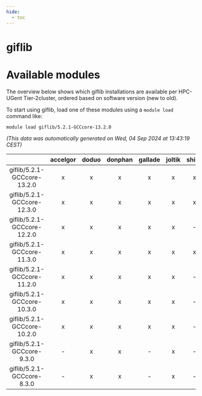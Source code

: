 ```yaml
---
hide:
  - toc
---
```


giflib
======

# Available modules


The overview below shows which giflib installations are available per HPC-UGent Tier-2cluster, ordered based on software version (new to old).

To start using giflib, load one of these modules using a `module load` command like:

```shell
module load giflib/5.2.1-GCCcore-13.2.0
```

*(This data was automatically generated on Wed, 04 Sep 2024 at 13:43:19 CEST)*  

| |accelgor|doduo|donphan|gallade|joltik|shinx|skitty|
| :---: | :---: | :---: | :---: | :---: | :---: | :---: | :---: |
|giflib/5.2.1-GCCcore-13.2.0|x|x|x|x|x|x|x|
|giflib/5.2.1-GCCcore-12.3.0|x|x|x|x|x|x|x|
|giflib/5.2.1-GCCcore-12.2.0|x|x|x|x|x|-|x|
|giflib/5.2.1-GCCcore-11.3.0|x|x|x|x|x|x|x|
|giflib/5.2.1-GCCcore-11.2.0|x|x|x|x|x|-|x|
|giflib/5.2.1-GCCcore-10.3.0|x|x|x|x|x|-|x|
|giflib/5.2.1-GCCcore-10.2.0|x|x|x|x|x|-|x|
|giflib/5.2.1-GCCcore-9.3.0|-|x|x|-|x|-|x|
|giflib/5.2.1-GCCcore-8.3.0|-|x|x|-|x|-|x|
